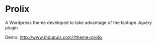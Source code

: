 Prolix
======

A Wordpress theme developed to take advantage of the Isotope Jquery plugin

Demo: http://www.mdupuis.com/?theme=prolix
